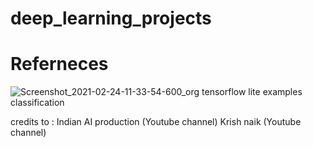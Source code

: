 # deep_learning_projects
# Referneces

![Screenshot_2021-02-24-11-33-54-600_org tensorflow lite examples classification](https://user-images.githubusercontent.com/63334004/108956200-5ef12a00-7695-11eb-8eb5-6d86fd80532e.jpg)




credits to : Indian AI production (Youtube channel)
             Krish naik (Youtube channel)
